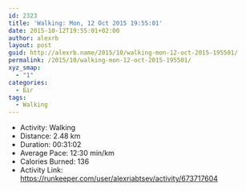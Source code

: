 ```yaml
---
id: 2323
title: 'Walking: Mon, 12 Oct 2015 19:55:01'
date: 2015-10-12T19:55:01+02:00
author: alexrb
layout: post
guid: http://alexrb.name/2015/10/walking-mon-12-oct-2015-195501/
permalink: /2015/10/walking-mon-12-oct-2015-195501/
xyz_smap:
  - "1"
categories:
  - Біг
tags:
  - Walking
---
```

<ul class="rk-list">
  <li class="rk-activity">
    Activity: Walking
  </li>
  <li class="rk-distance">
    Distance: 2.48 km
  </li>
  <li class="rk-duration">
    Duration: 00:31:02
  </li>
  <li class="rk-avg-pace">
    Average Pace: 12:30 min/km
  </li>
  <li class="rk-calories">
    Calories Burned: 136
  </li>
  <li class="rk-activity-link">
    Activity Link: <a href="https://runkeeper.com/user/alexriabtsev/activity/673717604">https://runkeeper.com/user/alexriabtsev/activity/673717604</a>
  </li>
</ul>